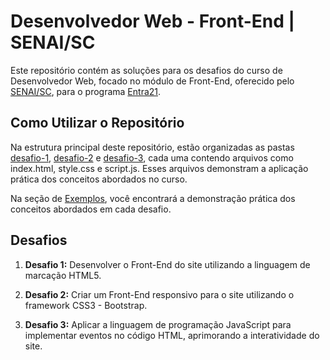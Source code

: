 # Desenvolvedor Web - Front-End | SENAI/SC

Este repositório contém as soluções para os desafios do curso de Desenvolvedor Web, focado no módulo de Front-End, oferecido pelo [SENAI/SC](https://cursos.sesisenai.org.br/), para o programa [Entra21](https://www.entra21.com.br/).

## Como Utilizar o Repositório

Na estrutura principal deste repositório, estão organizadas as pastas [desafio-1](/desafio-1/), [desafio-2](/desafio-2/) e [desafio-3](/desafio-3/), cada uma contendo arquivos como index.html, style.css e script.js. Esses arquivos demonstram a aplicação prática dos conceitos abordados no curso.

Na seção de [Exemplos](#exemplos), você encontrará a demonstração prática dos conceitos abordados em cada desafio.

## Desafios

1. **Desafio 1:** Desenvolver o Front-End do site utilizando a linguagem de marcação HTML5.

2. **Desafio 2:** Criar um Front-End responsivo para o site utilizando o framework CSS3 - Bootstrap.

3. **Desafio 3:** Aplicar a linguagem de programação JavaScript para implementar eventos no código HTML, aprimorando a interatividade do site.